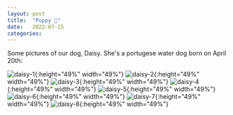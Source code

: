 ```yaml
---
layout: post
title:  "Puppy 🐶"
date:   2022-07-15
categories:
---
```

Some pictures of our dog, Daisy. She's a portugese water dog born on April 20th:

![daisy-1](/assets/img/daisy/daisy-1.jpg){:height="49%" width="49%"} ![daisy-2](/assets/img/daisy/daisy-2.jpg){:height="49%" width="49%"}
![daisy-3](/assets/daisy/daisy-3.jpg){:height="49%" width="49%"} ![daisy-4](/assets/img/daisy/daisy-4.jpg){:height="49%" width="49%"}
![daisy-5](/assets/img/daisy/daisy-5.jpg){:height="49%" width="49%"} ![daisy-6](/assets/img/daisy/daisy-6.jpg){:height="49%" width="49%"}
![daisy-7](/assets/img/daisy/daisy-7.jpg){:height="49%" width="49%"} ![daisy-8](/assets/img/daisy/daisy-8.jpg){:height="49%" width="49%"}
